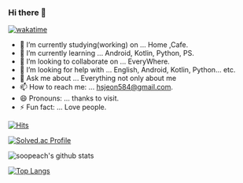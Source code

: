 ### Hi there 👋

<!--
**soopeach/soopeach** is a ✨ _special_ ✨ repository because its `README.md` (this file) appears on your GitHub profile.

Here are some ideas to get you started:
-->

[![wakatime](https://wakatime.com/badge/user/5c3495b1-2ba6-48d4-b188-2e5bd8f38f60.svg)](https://wakatime.com/@5c3495b1-2ba6-48d4-b188-2e5bd8f38f60)

- 🔭 I’m currently studying(working) on ... Home ,Cafe.      
- 🌱 I’m currently learning ... Android, Kotlin, Python, PS. 
- 👯 I’m looking to collaborate on ... EveryWhere. 
- 🤔 I’m looking for help with ... English, Android, Kotlin, Python... etc.  
- 💬 Ask me about ... Everything not only about me 
- 📫 How to reach me: ... hsjeon584@gmail.com. 
- 😄 Pronouns: ... thanks to visit. 
- ⚡ Fun fact: ... Love people. 



[![Hits](https://hits.seeyoufarm.com/api/count/incr/badge.svg?url=https%3A%2F%2Fgithub.com%2Fsoopeach&count_bg=%2379C83D&title_bg=%23555555&icon=&icon_color=%23E7E7E7&title=hits&edge_flat=false)](https://hits.seeyoufarm.com)


[![Solved.ac Profile](http://mazassumnida.wtf/api/v2/generate_badge?boj=hsjeon01)](https://solved.ac/hsjeon01/)

![soopeach's github stats](https://github-readme-stats.vercel.app/api?username=soopeach&show_icons=true)

[![Top Langs](https://github-readme-stats.vercel.app/api/top-langs/?username=soopeach&langs_count=8&exclude_repo=Dinosaur-Adventure,BE3.BE2)](https://github.com/anuraghazra/github-readme-stats)
